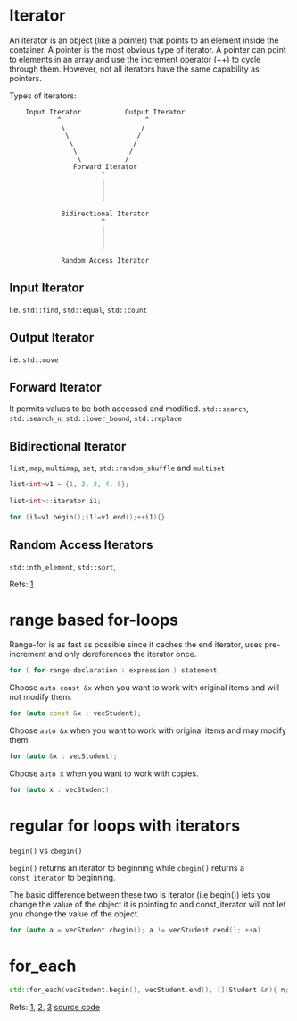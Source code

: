 # Iterator
An iterator is an object (like a pointer) that points to an element inside the container. A pointer is the most obvious type of iterator. A pointer can point to elements in an array and use the increment operator (++) to cycle through them. However, not all iterators have the same capability as pointers.


Types of iterators:

```
    Input Iterator           Output Iterator
            ^                     ^ 
             \                   /
              \                 /
               \               /
                \             /
                 \           /
                Forward Iterator
                       ^
                       |
                       |
                       |                                              

             Bidirectional Iterator
                       ^
                       |
                       |
                       |                                              

             Random Access Iterator
```

## Input Iterator
i.e. `std::find`, `std::equal`, `std::count`


## Output Iterator
i.e. `std::move`

## Forward Iterator
It permits values to be both accessed and modified.
`std::search`, `std::search_n`, `std::lower_bound`, `std::replace`

## Bidirectional Iterator
`list`, `map`, `multimap`, `set`, `std::random_shuffle` and `multiset`

```cpp
list<int>v1 = {1, 2, 3, 4, 5};
 
list<int>::iterator i1;

for (i1=v1.begin();i1!=v1.end();++i1){}
```

## Random Access Iterators
`std::nth_element`, `std::sort`,

Refs: [1](https://www.geeksforgeeks.org/introduction-iterators-c/)

# range based for-loops

Range-for is as fast as possible since it caches the end iterator, uses pre-increment and only dereferences the iterator once.
```cpp
for ( for-range-declaration : expression ) statement
```


Choose `auto const &x` when you want to work with original items and will not modify them.
```cpp
for (auto const &x : vecStudent);
```

Choose `auto &x` when you want to work with original items and may modify them.
```cpp
for (auto &x : vecStudent);
```

Choose `auto x` when you want to work with copies.
```cpp
for (auto x : vecStudent);
```

# regular for loops with iterators
`begin()` vs `cbegin()`

`begin()` returns an iterator to beginning while `cbegin()` returns a `const_iterator` to beginning.

The basic difference between these two is iterator (i.e begin()) lets you change the value of the object it is pointing to and const_iterator will not let you change the value of the object.

```cpp
for (auto a = vecStudent.cbegin(); a != vecStudent.cend(); ++a)
```

# for_each
```cpp
std::for_each(vecStudent.begin(), vecStudent.end(), [](Student &n){ n; });
```
Refs: [1](http://www.cplusplus.com/reference/iterator/), [2](https://en.cppreference.com/w/cpp/language/range-for), [3](https://en.wikipedia.org/wiki/Loop_optimization)
[source code](../src/iterator_loop.cpp)
